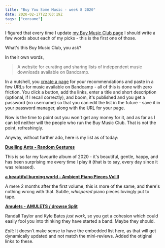 ```yaml
---
title: "Buy You Some Music - week 8 2020"
date: 2020-02-17T22:03:19Z
tags: ["consume"]
---
```


I figured that every time I update [my Buy Music Club page][my-buy-music]
I should write a few words about each of my picks - this is the first one
of those.

[my-buy-music]: https://buymusic.club/list/pedro-figueiredo-lofi-ambient

What's this Buy Music Club, you ask?

<!--more-->

In their own words,

> A website for curating and sharing lists of independent music downloads
> available on Bandcamp.

In a nutshell, you [create a page][buy-music] for your recommendations
and paste in a few URLs for music available on Bandcamp - all of this is done
with zero friction. You click a button, add the links, enter a title
and short description (optional, if I recall correctly), and boom,
it's published and you get a password (no username) so that you can edit
the list in the future - save it in your password manager, along with the URL
for your page.

Now is the time to point out you won't get any money for it, and as far as
I can tell neither will the people who run the Buy Music Club. That is not
the point, refreshingly.

[buy-music]: https://buymusic.club/

Anyway, without further ado, here is my list as of today:

**[Duelling Ants - Random Gestures][duelling-ants]**

  This is so far my favourite album of 2020 - it's beautiful, gentle, happy,
  and has been surprising me every time I play it (that is to say, every day
  since it was released).

**[a beautiful burning world - Ambient Piano Pieces Vol II][bbw]**

  A mere 2 months after the first volume, this is more of the same, and there's
  nothing wrong with that. Subtle, _whispered_ piano pieces lovingly put to tape.

**[Amulets - AMULETS / drowse Split][amulets-drowse]**

  Randall Taylor and Kyle Bates _just work_, so you get a cohesion which could
  easily fool you into thinking they have started a band. Maybe they should.

[amulets-drowse]: https://amulets.bandcamp.com/album/amulets-drowse-split
[bbw]: https://thisbeautifulburningworld.bandcamp.com/album/ambient-piano-pieces-vol-ii
[duelling-ants]: https://duellingants.bandcamp.com/album/random-gestures

_Edit_: It doesn't make sense to have the embedded list here, as that will get
dynamically updated and  not match the mini-reviews. Added the otiginal links
to these.